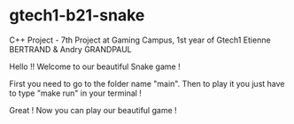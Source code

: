 # gtech1-b21-snake
C++ Project - 7th Project at Gaming Campus, 1st year of Gtech1
Etienne BERTRAND & Andry GRANDPAUL

Hello !!
Welcome to our beautiful Snake game !

First you need to go to the folder name "main".
Then to play it you just have to type "make run" in your terminal !

Great !
Now you can play our beautiful game !
